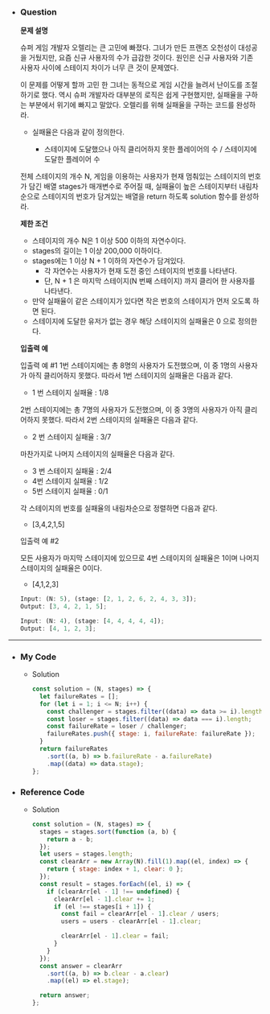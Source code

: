 - ### Question

  **문제 설명**

  슈퍼 게임 개발자 오렐리는 큰 고민에 빠졌다. 그녀가 만든 프랜즈 오천성이 대성공을 거뒀지만, 요즘 신규 사용자의 수가 급감한 것이다. 원인은 신규 사용자와 기존 사용자 사이에 스테이지 차이가 너무 큰 것이 문제였다.

  이 문제를 어떻게 할까 고민 한 그녀는 동적으로 게임 시간을 늘려서 난이도를 조절하기로 했다. 역시 슈퍼 개발자라 대부분의 로직은 쉽게 구현했지만, 실패율을 구하는 부분에서 위기에 빠지고 말았다. 오렐리를 위해 실패율을 구하는 코드를 완성하라.

  - 실패율은 다음과 같이 정의한다.

    - 스테이지에 도달했으나 아직 클리어하지 못한 플레이어의 수 / 스테이지에 도달한 플레이어 수

  전체 스테이지의 개수 N, 게임을 이용하는 사용자가 현재 멈춰있는 스테이지의 번호가 담긴 배열 stages가 매개변수로 주어질 때, 실패율이 높은 스테이지부터 내림차순으로 스테이지의 번호가 담겨있는 배열을 return 하도록 solution 함수를 완성하라.

  **제한 조건**

  - 스테이지의 개수 N은 1 이상 500 이하의 자연수이다.
  - stages의 길이는 1 이상 200,000 이하이다.
  - stages에는 1 이상 N + 1 이하의 자연수가 담겨있다.
    - 각 자연수는 사용자가 현재 도전 중인 스테이지의 번호를 나타낸다.
    - 단, N + 1 은 마지막 스테이지(N 번째 스테이지) 까지 클리어 한 사용자를 나타낸다.
  - 만약 실패율이 같은 스테이지가 있다면 작은 번호의 스테이지가 먼저 오도록 하면 된다.
  - 스테이지에 도달한 유저가 없는 경우 해당 스테이지의 실패율은 0 으로 정의한다.

  **입출력 예**

  입출력 예 #1
  1번 스테이지에는 총 8명의 사용자가 도전했으며, 이 중 1명의 사용자가 아직 클리어하지 못했다. 따라서 1번 스테이지의 실패율은 다음과 같다.

  - 1 번 스테이지 실패율 : 1/8

  2번 스테이지에는 총 7명의 사용자가 도전했으며, 이 중 3명의 사용자가 아직 클리어하지 못했다. 따라서 2번 스테이지의 실패율은 다음과 같다.

  - 2 번 스테이지 실패율 : 3/7

  마찬가지로 나머지 스테이지의 실패율은 다음과 같다.

  - 3 번 스테이지 실패율 : 2/4
  - 4번 스테이지 실패율 : 1/2
  - 5번 스테이지 실패율 : 0/1

  각 스테이지의 번호를 실패율의 내림차순으로 정렬하면 다음과 같다.

  - [3,4,2,1,5]

  입출력 예 #2

  모든 사용자가 마지막 스테이지에 있으므로 4번 스테이지의 실패율은 1이며 나머지 스테이지의 실패율은 0이다.

  - [4,1,2,3]

  ```jsx
  Input: (N: 5), (stage: [2, 1, 2, 6, 2, 4, 3, 3]);
  Output: [3, 4, 2, 1, 5];
  ```

  ```jsx
  Input: (N: 4), (stage: [4, 4, 4, 4, 4]);
  Output: [4, 1, 2, 3];
  ```

---

- ### My Code

  - Solution

    ```jsx
    const solution = (N, stages) => {
      let failureRates = [];
      for (let i = 1; i <= N; i++) {
        const challenger = stages.filter((data) => data >= i).length;
        const loser = stages.filter((data) => data === i).length;
        const failureRate = loser / challenger;
        failureRates.push({ stage: i, failureRate: failureRate });
      }
      return failureRates
        .sort((a, b) => b.failureRate - a.failureRate)
        .map((data) => data.stage);
    };
    ```

- ### Reference Code

  - Solution

    ```jsx
    const solution = (N, stages) => {
      stages = stages.sort(function (a, b) {
        return a - b;
      });
      let users = stages.length;
      const clearArr = new Array(N).fill(1).map((el, index) => {
        return { stage: index + 1, clear: 0 };
      });
      const result = stages.forEach((el, i) => {
        if (clearArr[el - 1] !== undefined) {
          clearArr[el - 1].clear += 1;
          if (el !== stages[i + 1]) {
            const fail = clearArr[el - 1].clear / users;
            users = users - clearArr[el - 1].clear;

            clearArr[el - 1].clear = fail;
          }
        }
      });
      const answer = clearArr
        .sort((a, b) => b.clear - a.clear)
        .map((el) => el.stage);

      return answer;
    };
    ```
